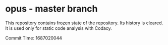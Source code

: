 # opus - master branch

This repository contains frozen state of the repository.
Its history is cleared. It is used only for static code
analysis with Codacy.

Commit Time: 1687020044